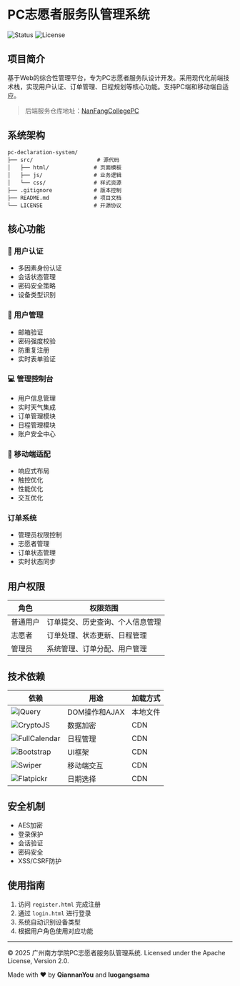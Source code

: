 # PC志愿者服务队管理系统

![Status](https://img.shields.io/badge/状态-开发中-green)
![License](https://img.shields.io/badge/许可证-Apache%202.0-yellow)

## 项目简介
基于Web的综合性管理平台，专为PC志愿者服务队设计开发。采用现代化前端技术栈，实现用户认证、订单管理、日程规划等核心功能。支持PC端和移动端自适应。

> 后端服务仓库地址：[NanFangCollegePC](https://github.com/luogangsama/NanFangCollegePC)

## 系统架构
```
pc-declaration-system/
├── src/                    # 源代码
│   ├── html/              # 页面模板
│   ├── js/                # 业务逻辑
│   └── css/               # 样式资源
├── .gitignore             # 版本控制
├── README.md              # 项目文档
└── LICENSE                # 开源协议
```

## 核心功能

### 🔐 用户认证
- 多因素身份认证
- 会话状态管理
- 密码安全策略
- 设备类型识别

### 📝 用户管理
- 邮箱验证
- 密码强度校验
- 防重复注册
- 实时表单验证

### 💻 管理控制台
- 用户信息管理
- 实时天气集成
- 订单管理模块
- 日程管理模块
- 账户安全中心

### 📱 移动端适配
- 响应式布局
- 触控优化
- 性能优化
- 交互优化

### 订单系统
- 管理员权限控制
- 志愿者管理
- 订单状态管理
- 实时状态同步

## 用户权限
| 角色 | 权限范围 |
|------|----------|
| 普通用户 | 订单提交、历史查询、个人信息管理 |
| 志愿者 | 订单处理、状态更新、日程管理 |
| 管理员 | 系统管理、订单分配、用户管理 |

## 技术依赖
| 依赖 | 用途 | 加载方式 |
|------|------|----------|
| ![jQuery](https://img.shields.io/badge/jQuery-v3.6.0-blue) | DOM操作和AJAX | 本地文件 |
| ![CryptoJS](https://img.shields.io/badge/CryptoJS-v4.1.1-green) | 数据加密 | CDN |
| ![FullCalendar](https://img.shields.io/badge/FullCalendar-v5.10.1-orange) | 日程管理 | CDN |
| ![Bootstrap](https://img.shields.io/badge/Bootstrap-v5.1.3-purple) | UI框架 | CDN |
| ![Swiper](https://img.shields.io/badge/Swiper-latest-red) | 移动端交互 | CDN |
| ![Flatpickr](https://img.shields.io/badge/Flatpickr-latest-yellow) | 日期选择 | CDN |

## 安全机制
- AES加密
- 登录保护
- 会话验证
- 密码安全
- XSS/CSRF防护

## 使用指南
1. 访问 `register.html` 完成注册
2. 通过 `login.html` 进行登录
3. 系统自动识别设备类型
4. 根据用户角色使用对应功能

---
© 2025 广州南方学院PC志愿者服务队管理系统. Licensed under the Apache License, Version 2.0.

Made with ❤️ by **QiannanYou** and **luogangsama**